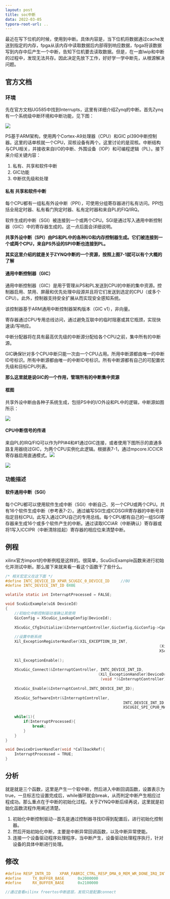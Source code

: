```yaml
---
layout: post
title: soc中断
data: 2022-03-05
typora-root-url: ..
---
```


最近在写下位机的时候，使用到中断。具体内容是，当下位机将数据通过cache发送到指定的内存，fpga从该内存中读取数据后内部得到响应数据，fpga将该数据写到内存中后产生一个中断，告知下位机要去读取数据。但是，在一直lwip和中断的过程中，发现无法共存。因此决定先放下工作，好好学一学中断先，从根源解决问题。

## 官方文档

### 环境

先在官方文档UG585中找到Interrupts，这里有详细介绍Zynq的中断。首先Zynq有一个系统级中断环境和中断功能，见下图：

![](/images/intr/1.png)

PS基于ARM架构，使用两个Cortex-A9处理器（CPU）和GIC pl390中断控制器。这里的话单核就一个CPU，双核设备有两个。这里讨论的是双核。中断结构与CPU相关，并接收来自I/O的中断、外围设备（IOP）和可编程逻辑（PL）。接下来介绍关键内容：

1. 私有、共享和软件中断
2. GIC功能
3. 中断优先级和处理



#### 私有 共享和软件中断

每个CPU都有一组私有外设中断（PPI），可使用分组寄存器进行私有访问。PPI包括全局定时器、私有看门狗定时器、私有定时器和来自PL的FIQ/IRQ。

软件生成的中断（SGI）被连接到一个或两个CPU。SGI是通过写入通用中断控制器（GIC）中的寄存器生成的。这一点后面会详细说明。

**共享外设中断（SPI）由PS和PL中的各种I/O和内存控制器生成。它们被连接到一个或两个CPU，来自PS外设的SPI中断也连接到PL。**

**其实这里介绍的就是关于ZYNQ中断的一个资源，按照上图7-1就可以有个大概的了解**



#### 通用中断控制器（GIC）

通用中断控制器（GIC）是用于管理从PS和PL发送到CPU的中断的集中资源。控制器启用、禁用、屏蔽和优先处理中段源并且将它们发送到选定的CPU（或多个CPU）。此外，控制器支持安全扩展从而实现安全感知系统。

该控制器基于ARM通用中断控制器架构版本（GIC v1），非向量。

寄存器通过CPU专用总线访问，通过避免互联中的临时阻塞或其它瓶颈，实现快速读/写响应。

中断分配器将在具有最高优先级的中断源分配给各个CPU之前，集中所有的中断源。

GIC确保针对多个CPU中断只能一次由一个CPU占用。所用中断源都由唯一的中断ID号标识。所有中断源都由唯一的中断ID号标识。所有中断源都有自己的可配置优先级和目标CPU列表。

**那么这里就是说GIC的一个作用，管理所有的中断集中资源**



#### 框图

共享外设中断由各种子系统生成，包括PS中的I/O外设和PL中的逻辑，中断源如图所示：

![](/images/intr/2.png)

#### CPU中断信号的传递

来自PL的IRQ/FIQ可以作为PPI#4和#1通过GIC连接，或者使用下图所示的直通多路复用器绕过GIC，为两个CPU实例化此逻辑。根据表7-1，通过mpcore.ICCICR寄存器启用直通模式。![](/images/intr/3.png)



![](/images/intr/4.png)



### 功能描述

#### 软件通用中断（SGI）

每个CPU都可以使用软件生成中断（SGI）中断自己、另一个CPU或两个CPU。共有16个软件生成中断（参考表7-2）。通过编写SGI生成ICDSGIR寄存器的中断号并指定目标CPU。此写入通过CPU自己的专用总线。每个CPU都有自己的一组SGI寄存器来生成16个或多个软件产生的中断。通过读取ICCIAR（中断确认）寄存器或将1写入ICCIPR（中断清除挂起）寄存器的相应位来清楚中断。



## 例程

xilinx官方import的中断例程是这样的。很简单，ScuGicExample函数来进行初始化并测试中断。那么接下来就来看一看这个函数干了些什么。

```c
/* 相关宏定义在这下面 */
#define INTC_DEVICE_ID XPAR_SCUGIC_0_DEVICE_ID     //0U
#define INTC_DEVICE_INT_ID 0X0E

volatile static int InterruptProcessed = FALSE;

void ScuGicExample(u16 DeviceId)
{
    //初始化中断控制驱动准确让其使用
    GicConfig = XScuGic_LookupConfig(DeviceId);
    
    XScuGic_CfgInitialize(&InterruptController,GicConfig,GicConfig->CpuBaseAddress);
    
    //设置中断系统
    Xil_ExceptionRegisterHandler(XIL_EXCEPTION_ID_INT,
                                									(Xil_ExceptionHandler) XScuGic_InterruptHandler,
                                									XScuGicInstancePtr);
    
    Xil_ExceptionEnable();
    
    XScuGic_Connect(&InterruptController, INTC_DEVICE_INT_ID,
			  							 (Xil_ExceptionHandler)DeviceDriverHandler,
			 							  (void *)&InterruptController);
    
    XScuGic_Enable(&InterruptControl,INTC_DEVICE_INT_ID);
    
    XScuGic_SoftwareIntr(&InterruptController,
													INTC,DEVICE_INT_ID,
                        							XSCUGIC_SPI_CPU0_MASK);
    
    while(1){
        if(InterruptProcessed){
            break;
        }
    }
}

void DeviceDriverHandler(void *CallbackRef){
    InterruptProcessed = TRUE;
}
```

## 分析

就是就是三个函数，这里是产生一个软中断，然后进入中断回调函数，设置表示为true，一旦标志位设置完成后，while循环就会break，从而判定中断产生相应过程成功。那么重点在于中断的初始化过程。关于ZYNQ中断后续再说，这里就是初始化函数流程作用阐述清楚。

1. 初始化中断控制驱动--首先是通过控制器寻找ID得到配置后，进行初始化控制器。
2. 然后开始初始化中断，主要是中断异常回调函数，以及中断异常使能。
3. 连接一个设备驱动程序处理程序，当中断产生，设备驱动处理程序执行，针对设备的具体中断进行处理。

## 修改

```c
#define RESP_INTR_ID 	XPAR_FABRIC_CTRL_RESP_DMA_0_MEM_WR_DONE_IRQ_INTR
#define 	TX_BUFFER_BASE 		0x2000000
#define 	RX_BUFFER_BASE		0x2100000

//通过查看xilinx freertos中断底层，发现只是配置connect
```







